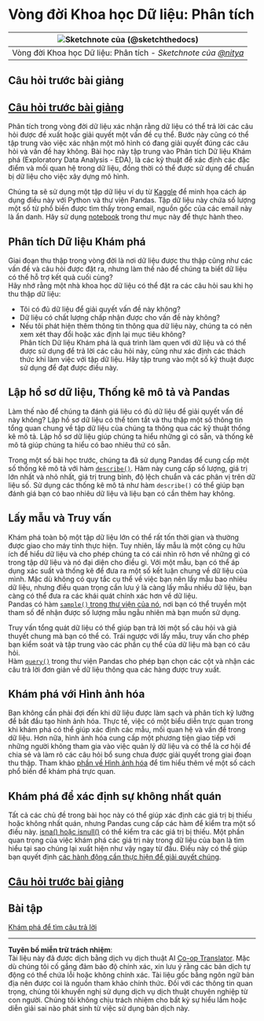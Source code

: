 <!--
CO_OP_TRANSLATOR_METADATA:
{
  "original_hash": "d92f57eb110dc7f765c05cbf0f837c77",
  "translation_date": "2025-08-28T18:19:24+00:00",
  "source_file": "4-Data-Science-Lifecycle/15-analyzing/README.md",
  "language_code": "vi"
}
-->
# Vòng đời Khoa học Dữ liệu: Phân tích

|![ Sketchnote của [(@sketchthedocs)](https://sketchthedocs.dev) ](../../sketchnotes/15-Analyzing.png)|
|:---:|
| Vòng đời Khoa học Dữ liệu: Phân tích - _Sketchnote của [@nitya](https://twitter.com/nitya)_ |

## Câu hỏi trước bài giảng

## [Câu hỏi trước bài giảng](https://purple-hill-04aebfb03.1.azurestaticapps.net/quiz/28)

Phân tích trong vòng đời dữ liệu xác nhận rằng dữ liệu có thể trả lời các câu hỏi được đề xuất hoặc giải quyết một vấn đề cụ thể. Bước này cũng có thể tập trung vào việc xác nhận một mô hình có đang giải quyết đúng các câu hỏi và vấn đề hay không. Bài học này tập trung vào Phân tích Dữ liệu Khám phá (Exploratory Data Analysis - EDA), là các kỹ thuật để xác định các đặc điểm và mối quan hệ trong dữ liệu, đồng thời có thể được sử dụng để chuẩn bị dữ liệu cho việc xây dựng mô hình.

Chúng ta sẽ sử dụng một tập dữ liệu ví dụ từ [Kaggle](https://www.kaggle.com/balaka18/email-spam-classification-dataset-csv/version/1) để minh họa cách áp dụng điều này với Python và thư viện Pandas. Tập dữ liệu này chứa số lượng một số từ phổ biến được tìm thấy trong email, nguồn gốc của các email này là ẩn danh. Hãy sử dụng [notebook](notebook.ipynb) trong thư mục này để thực hành theo.

## Phân tích Dữ liệu Khám phá

Giai đoạn thu thập trong vòng đời là nơi dữ liệu được thu thập cũng như các vấn đề và câu hỏi được đặt ra, nhưng làm thế nào để chúng ta biết dữ liệu có thể hỗ trợ kết quả cuối cùng?  
Hãy nhớ rằng một nhà khoa học dữ liệu có thể đặt ra các câu hỏi sau khi họ thu thập dữ liệu:
- Tôi có đủ dữ liệu để giải quyết vấn đề này không?
- Dữ liệu có chất lượng chấp nhận được cho vấn đề này không?
- Nếu tôi phát hiện thêm thông tin thông qua dữ liệu này, chúng ta có nên xem xét thay đổi hoặc xác định lại mục tiêu không?  
Phân tích Dữ liệu Khám phá là quá trình làm quen với dữ liệu và có thể được sử dụng để trả lời các câu hỏi này, cũng như xác định các thách thức khi làm việc với tập dữ liệu. Hãy tập trung vào một số kỹ thuật được sử dụng để đạt được điều này.

## Lập hồ sơ dữ liệu, Thống kê mô tả và Pandas
Làm thế nào để chúng ta đánh giá liệu có đủ dữ liệu để giải quyết vấn đề này không? Lập hồ sơ dữ liệu có thể tóm tắt và thu thập một số thông tin tổng quan chung về tập dữ liệu của chúng ta thông qua các kỹ thuật thống kê mô tả. Lập hồ sơ dữ liệu giúp chúng ta hiểu những gì có sẵn, và thống kê mô tả giúp chúng ta hiểu có bao nhiêu thứ có sẵn.

Trong một số bài học trước, chúng ta đã sử dụng Pandas để cung cấp một số thống kê mô tả với hàm [`describe()`](https://pandas.pydata.org/pandas-docs/stable/reference/api/pandas.DataFrame.describe.html). Hàm này cung cấp số lượng, giá trị lớn nhất và nhỏ nhất, giá trị trung bình, độ lệch chuẩn và các phân vị trên dữ liệu số. Sử dụng các thống kê mô tả như hàm `describe()` có thể giúp bạn đánh giá bạn có bao nhiêu dữ liệu và liệu bạn có cần thêm hay không.

## Lấy mẫu và Truy vấn
Khám phá toàn bộ một tập dữ liệu lớn có thể rất tốn thời gian và thường được giao cho máy tính thực hiện. Tuy nhiên, lấy mẫu là một công cụ hữu ích để hiểu dữ liệu và cho phép chúng ta có cái nhìn rõ hơn về những gì có trong tập dữ liệu và nó đại diện cho điều gì. Với một mẫu, bạn có thể áp dụng xác suất và thống kê để đưa ra một số kết luận chung về dữ liệu của mình. Mặc dù không có quy tắc cụ thể về việc bạn nên lấy mẫu bao nhiêu dữ liệu, nhưng điều quan trọng cần lưu ý là càng lấy mẫu nhiều dữ liệu, bạn càng có thể đưa ra các khái quát chính xác hơn về dữ liệu.  
Pandas có hàm [`sample()` trong thư viện của nó](https://pandas.pydata.org/pandas-docs/stable/reference/api/pandas.DataFrame.sample.html), nơi bạn có thể truyền một tham số để nhận được số lượng mẫu ngẫu nhiên mà bạn muốn sử dụng.

Truy vấn tổng quát dữ liệu có thể giúp bạn trả lời một số câu hỏi và giả thuyết chung mà bạn có thể có. Trái ngược với lấy mẫu, truy vấn cho phép bạn kiểm soát và tập trung vào các phần cụ thể của dữ liệu mà bạn có câu hỏi.  
Hàm [`query()`](https://pandas.pydata.org/pandas-docs/stable/reference/api/pandas.DataFrame.query.html) trong thư viện Pandas cho phép bạn chọn các cột và nhận các câu trả lời đơn giản về dữ liệu thông qua các hàng được truy xuất.

## Khám phá với Hình ảnh hóa
Bạn không cần phải đợi đến khi dữ liệu được làm sạch và phân tích kỹ lưỡng để bắt đầu tạo hình ảnh hóa. Thực tế, việc có một biểu diễn trực quan trong khi khám phá có thể giúp xác định các mẫu, mối quan hệ và vấn đề trong dữ liệu. Hơn nữa, hình ảnh hóa cung cấp một phương tiện giao tiếp với những người không tham gia vào việc quản lý dữ liệu và có thể là cơ hội để chia sẻ và làm rõ các câu hỏi bổ sung chưa được giải quyết trong giai đoạn thu thập. Tham khảo [phần về Hình ảnh hóa](../../../../../../../../../3-Data-Visualization) để tìm hiểu thêm về một số cách phổ biến để khám phá trực quan.

## Khám phá để xác định sự không nhất quán
Tất cả các chủ đề trong bài học này có thể giúp xác định các giá trị bị thiếu hoặc không nhất quán, nhưng Pandas cung cấp các hàm để kiểm tra một số điều này. [isna() hoặc isnull()](https://pandas.pydata.org/pandas-docs/stable/reference/api/pandas.isna.html) có thể kiểm tra các giá trị bị thiếu. Một phần quan trọng của việc khám phá các giá trị này trong dữ liệu của bạn là tìm hiểu tại sao chúng lại xuất hiện như vậy ngay từ đầu. Điều này có thể giúp bạn quyết định [các hành động cần thực hiện để giải quyết chúng](/2-Working-With-Data/08-data-preparation/notebook.ipynb).

## [Câu hỏi trước bài giảng](https://purple-hill-04aebfb03.1.azurestaticapps.net/quiz/27)

## Bài tập

[Khám phá để tìm câu trả lời](assignment.md)

---

**Tuyên bố miễn trừ trách nhiệm**:  
Tài liệu này đã được dịch bằng dịch vụ dịch thuật AI [Co-op Translator](https://github.com/Azure/co-op-translator). Mặc dù chúng tôi cố gắng đảm bảo độ chính xác, xin lưu ý rằng các bản dịch tự động có thể chứa lỗi hoặc không chính xác. Tài liệu gốc bằng ngôn ngữ bản địa nên được coi là nguồn tham khảo chính thức. Đối với các thông tin quan trọng, chúng tôi khuyến nghị sử dụng dịch vụ dịch thuật chuyên nghiệp từ con người. Chúng tôi không chịu trách nhiệm cho bất kỳ sự hiểu lầm hoặc diễn giải sai nào phát sinh từ việc sử dụng bản dịch này.